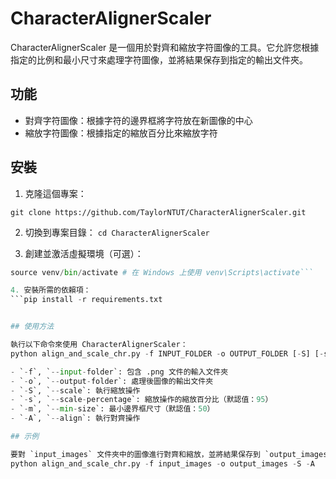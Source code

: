 # CharacterAlignerScaler

CharacterAlignerScaler 是一個用於對齊和縮放字符圖像的工具。它允許您根據指定的比例和最小尺寸來處理字符圖像，並將結果保存到指定的輸出文件夾。

## 功能

- 對齊字符圖像：根據字符的邊界框將字符放在新圖像的中心
- 縮放字符圖像：根據指定的縮放百分比來縮放字符

## 安裝

1. 克隆這個專案：
```
git clone https://github.com/TaylorNTUT/CharacterAlignerScaler.git
```

2. 切換到專案目錄：
```cd CharacterAlignerScaler```

3. 創建並激活虛擬環境（可選）：
```python -m venv venv
source venv/bin/activate # 在 Windows 上使用 venv\Scripts\activate```

4. 安裝所需的依賴項：
```pip install -r requirements.txt


## 使用方法

執行以下命令來使用 CharacterAlignerScaler：
python align_and_scale_chr.py -f INPUT_FOLDER -o OUTPUT_FOLDER [-S] [-s SCALE_PERCENTAGE] [-m MIN_SIZE] [-A]

- `-f`, `--input-folder`: 包含 .png 文件的輸入文件夾
- `-o`, `--output-folder`: 處理後圖像的輸出文件夾
- `-S`, `--scale`: 執行縮放操作
- `-s`, `--scale-percentage`: 縮放操作的縮放百分比（默認值：95）
- `-m`, `--min-size`: 最小邊界框尺寸（默認值：50）
- `-A`, `--align`: 執行對齊操作

## 示例

要對 `input_images` 文件夾中的圖像進行對齊和縮放，並將結果保存到 `output_images` 文件夾，您可以使用以下命令：
python align_and_scale_chr.py -f input_images -o output_images -S -A






